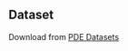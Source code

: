 ## Dataset 

Download from [PDE Datasets](https://drive.google.com/drive/folders/1UnbQh2WWc6knEHbLn-ZaXrKUZhp7pjt-)



